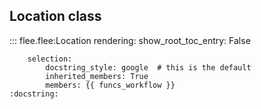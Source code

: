 ## **Location class**

::: flee.flee:Location
	rendering:
		show_root_toc_entry: False

		selection:
			docstring_style: google  # this is the default
			inherited_members: True
			members: {{ funcs_workflow }}
 	:docstring: 	